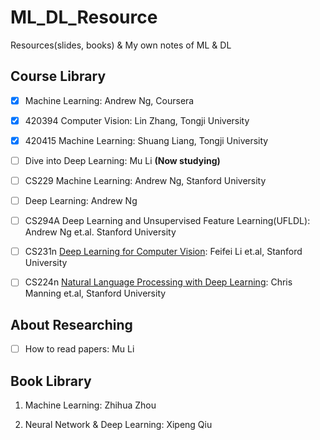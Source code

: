 # ML_DL_Resource

Resources(slides, books) &amp; My own notes of ML &amp; DL

## Course Library

- [x] Machine Learning: Andrew Ng, Coursera

- [x] 420394 Computer Vision: Lin Zhang, Tongji University

- [x] 420415 Machine Learning: Shuang Liang, Tongji University

- [ ] Dive into Deep Learning: Mu Li **(Now studying)**

- [ ] CS229 Machine Learning: Andrew Ng, Stanford University

- [ ] Deep Learning: Andrew Ng

- [ ] CS294A Deep Learning and Unsupervised Feature Learning(UFLDL): Andrew Ng et.al. Stanford University

- [ ] CS231n [Deep Learning for Computer Vision](http://cs231n.stanford.edu/index.html): Feifei Li et.al, Stanford University

- [ ] CS224n [Natural Language Processing with Deep Learning](https://web.stanford.edu/class/cs224n/): Chris Manning et.al, Stanford University

## About Researching
- [ ] How to read papers: Mu Li

## Book Library

1. Machine Learning: Zhihua Zhou

2. Neural Network & Deep Learning: Xipeng Qiu
